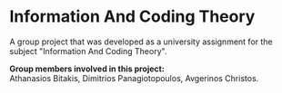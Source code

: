 # Information And Coding Theory
A group project that was developed as a university assignment for the subject "Information And Coding Theory".

**Group members involved in this project:**<br>
Athanasios Bitakis, Dimitrios Panagiotopoulos, Avgerinos Christos.
